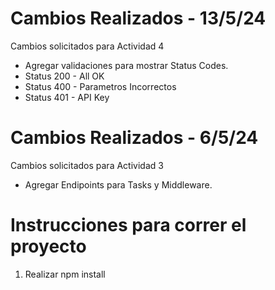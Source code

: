 # Cambios Realizados - 13/5/24

Cambios solicitados para Actividad 4
- Agregar validaciones para mostrar Status Codes.
- Status 200 - All OK
- Status 400 - Parametros Incorrectos
- Status 401 - API Key

# Cambios Realizados - 6/5/24

Cambios solicitados para Actividad 3
- Agregar Endipoints para Tasks y Middleware.

# Instrucciones para correr el proyecto

1. Realizar npm install